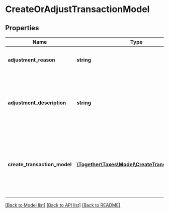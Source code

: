 # CreateOrAdjustTransactionModel

## Properties
Name | Type | Description | Notes
------------ | ------------- | ------------- | -------------
**adjustment_reason** | **string** | A reason code indicating why this adjustment was made | [optional] 
**adjustment_description** | **string** | If the AdjustmentReason is \&quot;Other\&quot;, specify the reason here.                This is required when the AdjustmentReason is 8 (Other). | [optional] 
**create_transaction_model** | [**\Together\Taxes\Model\CreateTransactionModel**](CreateTransactionModel.md) | The create transaction model to be created or updated.                If the transaction does not exist, create transaction.  If the transaction exists, adjust the existing transaction. | 

[[Back to Model list]](../README.md#documentation-for-models) [[Back to API list]](../README.md#documentation-for-api-endpoints) [[Back to README]](../README.md)


